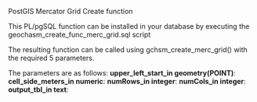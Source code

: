 PostGIS Mercator Grid Create function

This PL/pgSQL function can be installed in your database by executing the geochasm_create_func_merc_grid.sql script

The resulting function can be called using gchsm_create_merc_grid() with the required 5 parameters.

The parameters are as follows:
	<strong>upper_left_start_in geometry(POINT)</strong>:
	<strong>cell_side_meters_in numeric</strong>:
	<strong>numRows_in integer</strong>:
	<strong>numCols_in integer</strong>:
	<strong>output_tbl_in text</strong>:


